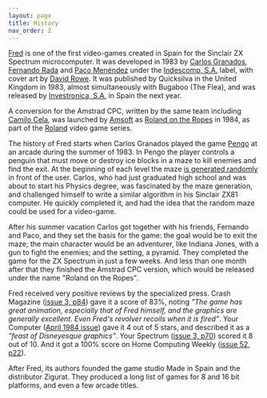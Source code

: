 ```yaml
---
layout: page
title: History
nav_order: 2
---
```


[Fred](https://worldofspectrum.org/archive/software/games/fred-investronica-sa)
is one of the first video-games created in Spain for the Sinclair ZX
Spectrum microcomputer. It was developed in 1983 by [Carlos
Granados](https://amstrad.es/doku.php?id=programadores:carlos_granados_charlie),
[Fernando Rada](https://es.wikipedia.org/wiki/Fernando_Rada) and [Paco
Menéndez](https://en.wikipedia.org/wiki/Paco_Men%C3%A9ndez) under the
[Indescomp, S.A.](https://es.wikipedia.org/wiki/Indescomp) label, with
cover art by [David Rowe](https://www.davidrowe.net/). It was
published by Quicksilva in the United Kingdom in 1983, almost
simultaneously with Bugaboo (The Flea), and was released by
[Investronica, S.A.](https://es.wikipedia.org/wiki/Investr%C3%B3nica)
in Spain the next year.

A conversion for the Amstrad CPC, written by the same team including
[Camilo Cela](https://www.devuego.es/bd/fdesarrollador/camilo-cela),
was launched by [Amsoft](https://en.wikipedia.org/wiki/Amsoft) as
[Roland on the
Ropes](https://www.cpcwiki.eu/index.php/Roland_on_the_Ropes) in 1984,
as part of the
[Roland](https://en.wikipedia.org/wiki/Roland_(game_character)) video
game series.

The history of Fred starts when Carlos Granados played the game
[Pengo](https://en.wikipedia.org/wiki/Pengo_(video_game)) at an arcade
during the summer of 1983. In Pengo the player controls a penguin that
must move or destroy ice blocks in a maze to kill enemies and find the
exit. At the beginning of each level the maze [is generated
randomly](https://www.youtube.com/watch?v=6q3bNHvj92c) in front of the
user. Carlos, who had just graduated high school and was about to
start his Physics degree, was fascinated by the maze generation, and
challenged himself to write a similar algorithm in his Sinclair ZX81
computer. He quickly completed it, and had the idea that the random
maze could be used for a video-game.

After his summer vacation Carlos got together with his friends,
Fernando and Paco, and they set the basis for the game: the goal would
be to exit the maze; the main character would be an adventurer, like
Indiana Jones, with a gun to fight the enemies; and the setting, a
pyramid. They completed the game for the ZX Spectrum in just a few
weeks. And less than one month after that they finished the Amstrad
CPC version, which would be released under the name "Roland on the
Ropes".

Fred received very positive reviews by the specialized press. Crash
Magazine ([issue 3, p84](Crash03-Apr84-p84.pdf)) gave it a score of
83%, noting *"The game has great animation, especially that of Fred
himself, and the graphics are generally excellent. Even Fred's
revolver recoils when it is fired"*. Your Computer ([April 1984
issue](YourComputer_1984_04-p59.pdf)) gave it 4 out of 5 stars, and
described it as a *"feast of Disneyesque graphics"*. Your Spectrum
([issue 3, p70](YourSpectrum03-May84-p70.pdf)) scored it
8 out of 10. And it got a 100% score on Home Computing Weekly ([issue 52,
p22](Home_Computing_Weekly_052-p22.pdf)).

After Fred, its authors founded the game studio Made in Spain and the
distributor Zigurat. They produced a long list of games for 8 and 16
bit platforms, and even a few arcade titles.
